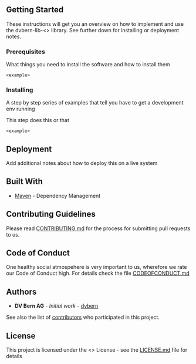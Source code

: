 # <Project Title>

<Project Description>

## Getting Started

These instructions will get you an overview on how to implement and use the dvbern-lib-<> library. See further down for installing or deployment notes.

### Prerequisites

What things you need to install the software and how to install them

```
<example>
```

### Installing

A step by step series of examples that tell you have to get a development env running

This step does this or that

```
<example>
```


## Deployment

Add additional notes about how to deploy this on a live system

## Built With

* [Maven](https://maven.apache.org/) - Dependency Management


## Contributing Guidelines

Please read [CONTRIBUTING.md](CONTRIBUTING.md) for the process for submitting pull requests to us.

## Code of Conduct

One healthy social atmospehere is very important to us, wherefore we rate our Code of Conduct high. For details check the file [CODEOFCONDUCT.md](CODEOFCONDUCT.md)

## Authors

* **DV Bern AG** - *Initial work* - [dvbern](https://github.com/dvbern)

See also the list of [contributors](https://github.com/FabriceKoenig/OS-Publishing-Templates/contributors) who participated in this project.

## License

This project is licensed under the <> License - see the [LICENSE.md](LICENSE.md) file for details

